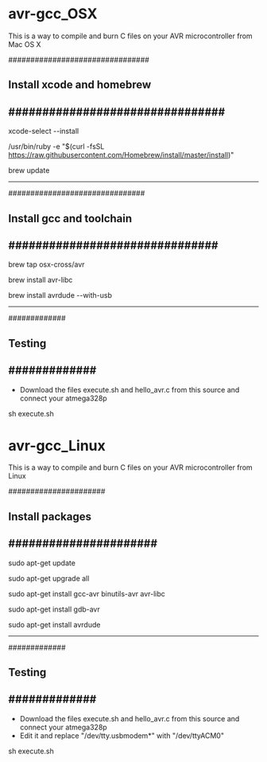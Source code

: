 # avr-gcc_OSX
This is a way to compile and burn C files on your AVR microcontroller from Mac OS X

################################
## Install xcode and homebrew ##
################################
------------------------------
xcode-select --install

/usr/bin/ruby -e "$(curl -fsSL https://raw.githubusercontent.com/Homebrew/install/master/install)"

brew update

------------------------------


###############################
## Install gcc and toolchain ##
###############################
------------------------------
brew tap osx-cross/avr

brew install avr-libc

brew install avrdude --with-usb

------------------------------


#############
## Testing ##
#############
------------------------------
- Download the files execute.sh and hello_avr.c from this source and connect your atmega328p

sh execute.sh

# avr-gcc_Linux
This is a way to compile and burn C files on your AVR microcontroller from Linux

######################
## Install packages ##
######################
---------------------------------
sudo apt-get update

sudo apt-get upgrade all

sudo apt-get install gcc-avr binutils-avr avr-libc

sudo apt-get install gdb-avr

sudo apt-get install avrdude

------------------------------


#############
## Testing ##
#############
------------------------------
- Download the files execute.sh and hello_avr.c from this source and connect your atmega328p
- Edit it and replace "/dev/tty.usbmodem*" with "/dev/ttyACM0"

sh execute.sh
